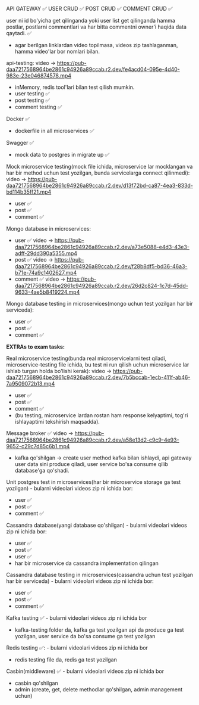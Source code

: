 API GATEWAY ✅
USER CRUD ✅
POST CRUD ✅
COMMENT CRUD ✅

user ni id bo'yicha get qilinganda yoki user list get qilinganda hamma postlar, postlarni commentlari va har bitta commentni owner'i haqida data qaytadi. ✅

- agar berilgan linklardan video topilmasa, videos zip tashlaganman, hamma video'lar bor nomlari bilan.

api-testing: video -> https://pub-daa7217568964be2861c94926a89ccab.r2.dev/fe4acd04-095e-4d40-983e-23e046874578.mp4
- inMemory, redis tool'lari bilan test qilish mumkin.
- user testing ✅
- post testing ✅
- comment testing ✅

Docker ✅
- dockerfile in all microservices ✅

Swagger ✅
- mock data to postgres in migrate up ✅

Mock microservice testing(mock file ichida, microservice lar mocklangan va har bir method uchun test yozilgan, bunda servicelarga connect qilinmedi): video -> https://pub-daa7217568964be2861c94926a89ccab.r2.dev/d13f72bd-ca87-4ea3-833d-bd114b35ff21.mp4
- user ✅
- post ✅
- comment ✅

Mongo database in microservices:
- user ✅ video -> https://pub-daa7217568964be2861c94926a89ccab.r2.dev/a73e5088-e4d3-43e3-adff-29dd390a5355.mp4
- post ✅ video -> https://pub-daa7217568964be2861c94926a89ccab.r2.dev/f28b8df5-bd36-46a3-b71e-74a9c1402627.mp4
- comment ✅ video -> https://pub-daa7217568964be2861c94926a89ccab.r2.dev/26d2c824-1c7d-45dd-9633-4ae5b8419224.mp4

Mongo database testing in microservices(mongo uchun test yozilgan har bir serviceda):
- user ✅
- post ✅
- comment ✅

**EXTRAs to exam tasks:**

Real microservice testing(bunda real microservicelarni test qiladi, microservice-testing file ichida, bu test ni run qilish uchun microservice lar ishlab turgan holda bo'lishi kerak): video -> https://pub-daa7217568964be2861c94926a89ccab.r2.dev/7b5bccab-1ecb-411f-ab46-7a9509072b13.mp4 
- user  ✅
- post ✅
- comment ✅
- (bu testing, microservice lardan rostan ham response kelyaptimi, tog'ri ishlayaptimi tekshirish maqsadda).

Message broker ✅ video -> https://pub-daa7217568964be2861c94926a89ccab.r2.dev/a58e13d2-c9c9-4e93-9652-c29c7d85c6b1.mp4
- kafka qo'shilgan -> create user method kafka bilan ishlaydi, api gateway user data sini produce qiladi, user service bo'sa consume qilib database'ga qo'shadi.

Unit postgres test in microservices(har bir microservice storage ga test yozilgan) - bularni videolari videos zip ni ichida bor:
- user ✅
- post ✅
- comment ✅

Cassandra database(yangi database qo'shilgan) - bularni videolari videos zip ni ichida bor:
- user ✅
- post ✅
- user ✅
- har bir microservice da cassandra implementation qilingan

Cassandra database testing in microservices(cassandra uchun test yozilgan har bir serviceda) - bularni videolari videos zip ni ichida bor:
- user ✅
- post ✅
- comment ✅


Kafka testing ✅ - bularni videolari videos zip ni ichida bor
- kafka-testing folder da, kafka ga test yozilgan api da produce ga test yozilgan, user service da bo'sa consume ga test yozilgan

Redis testing ✅: - bularni videolari videos zip ni ichida bor
- redis testing file da, redis ga test yozilgan

Casbin(middleware) ✅ - bularni videolari videos zip ni ichida bor
- casbin qo'shilgan
- admin (create, get, delete methodlar qo'shilgan, admin management uchun)

  

